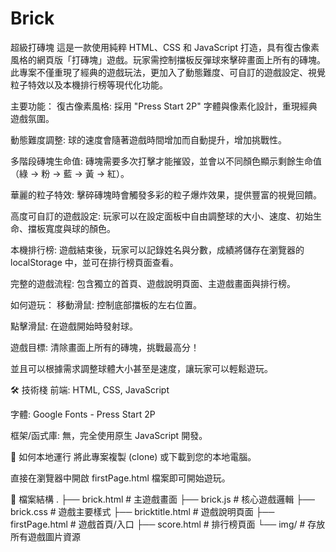 # Brick
超級打磚塊 
這是一款使用純粹 HTML、CSS 和 JavaScript 打造，具有復古像素風格的網頁版「打磚塊」遊戲。玩家需控制擋板反彈球來擊碎畫面上所有的磚塊。
此專案不僅重現了經典的遊戲玩法，更加入了動態難度、可自訂的遊戲設定、視覺粒子特效以及本機排行榜等現代化功能。

 主要功能：
復古像素風格: 採用 "Press Start 2P" 字體與像素化設計，重現經典遊戲氛圍。

動態難度調整: 球的速度會隨著遊戲時間增加而自動提升，增加挑戰性。

多階段磚塊生命值: 磚塊需要多次打擊才能摧毀，並會以不同顏色顯示剩餘生命值（綠 -> 粉 -> 藍 -> 黃 -> 紅）。

華麗的粒子特效: 擊碎磚塊時會觸發多彩的粒子爆炸效果，提供豐富的視覺回饋。

高度可自訂的遊戲設定: 玩家可以在設定面板中自由調整球的大小、速度、初始生命、擋板寬度與球的顏色。

本機排行榜: 遊戲結束後，玩家可以記錄姓名與分數，成績將儲存在瀏覽器的 localStorage 中，並可在排行榜頁面查看。

完整的遊戲流程: 包含獨立的首頁、遊戲說明頁面、主遊戲畫面與排行榜。


 如何遊玩：
移動滑鼠: 控制底部擋板的左右位置。

點擊滑鼠: 在遊戲開始時發射球。

遊戲目標: 清除畫面上所有的磚塊，挑戰最高分！

並且可以根據需求調整球體大小甚至是速度，讓玩家可以輕鬆遊玩。

🛠️ 技術棧
前端: HTML, CSS, JavaScript

字體: Google Fonts - Press Start 2P

框架/函式庫: 無，完全使用原生 JavaScript 開發。

🚀 如何本地運行
將此專案複製 (clone) 或下載到您的本地電腦。

直接在瀏覽器中開啟 firstPage.html 檔案即可開始遊玩。

📁 檔案結構
.
├── brick.html          # 主遊戲畫面
├── brick.js            # 核心遊戲邏輯
├── brick.css           # 遊戲主要樣式
├── bricktitle.html     # 遊戲說明頁面
├── firstPage.html      # 遊戲首頁/入口
├── score.html          # 排行榜頁面
└── img/                # 存放所有遊戲圖片資源
